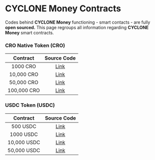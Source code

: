 # CYCLONE Money Contracts

​Codes behind **CYCLONE Money** functioning - smart contacts - are fully **open sourced.** This page regroups all information regarding **CYCLONE Money** smart contracts.

### CRO Native Token (CRO) <a href="#tornado-cash-classic-pools-contracts" id="tornado-cash-classic-pools-contracts"></a>

|   Contract  |                                    Source Code                                   |
| :---------: | :------------------------------------------------------------------------------: |
|   1000 CRO  | [Link](https://cronoscan.com/address/0x603ED79c75E7Ec64D0C0E5DaFAc58F484577F392) |
|  10,000 CRO | [Link](https://cronoscan.com/address/0x1f8C4f9D7d75588DD6A353f99d866c505C2ddd03) |
|  50,000 CRO | [Link](https://cronoscan.com/address/0xb1774B7214aaB593998dA96c8A510C684F2B0b67) |
| 100,000 CRO | [Link](https://cronoscan.com/address/0x5fD5CA0D2433ee1A794D392BD1f30E75667d3294) |

### USDC Token (USDC)

|   Contract  |                                    Source Code                                   |
| :---------: | :------------------------------------------------------------------------------: |
|   500 USDC  | [Link](https://cronoscan.com/address/0x8a6B7b6b3f6389573a5aF154F3c1602f62D136e9) |
|  1000 USDC  | [Link](https://cronoscan.com/address/0xDeb511953482AcdCABb4a98800A87A2f8b92f547) |
| 10,000 USDC | [Link](https://cronoscan.com/address/0x4497C69175612fFcDD59dc305290D73F3680BF41) |
| 50,000 USDC | [Link](https://cronoscan.com/address/0x1F873fB2d61d643E1f774eCcB946C594A83d2f82) |
